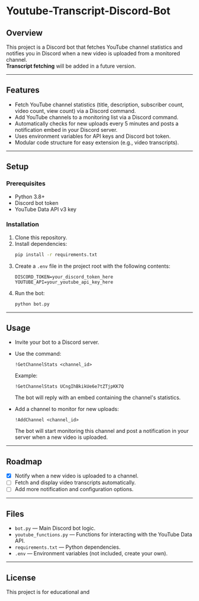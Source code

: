 # Youtube-Transcript-Discord-Bot

## Overview

This project is a Discord bot that fetches YouTube channel statistics and notifies you in Discord when a new video is uploaded from a monitored channel.  
**Transcript fetching** will be added in a future version.

---

## Features

- Fetch YouTube channel statistics (title, description, subscriber count, video count, view count) via a Discord command.
- Add YouTube channels to a monitoring list via a Discord command.
- Automatically checks for new uploads every 5 minutes and posts a notification embed in your Discord server.
- Uses environment variables for API keys and Discord bot token.
- Modular code structure for easy extension (e.g., video transcripts).

---

## Setup

### Prerequisites

- Python 3.8+
- Discord bot token
- YouTube Data API v3 key

### Installation

1. Clone this repository.
2. Install dependencies:
    ```sh
    pip install -r requirements.txt
    ```
3. Create a `.env` file in the project root with the following contents:
    ```
    DISCORD_TOKEN=your_discord_token_here
    YOUTUBE_API=your_youtube_api_key_here
    ```
4. Run the bot:
    ```sh
    python bot.py
    ```

---

## Usage

- Invite your bot to a Discord server.
- Use the command:
    ```
    !GetChannelStats <channel_id>
    ```
    Example:
    ```
    !GetChannelStats UCngIhBkikUe6e7tZTjpKK7Q
    ```
    The bot will reply with an embed containing the channel's statistics.

- Add a channel to monitor for new uploads:
    ```
    !AddChannel <channel_id>
    ```
    The bot will start monitoring this channel and post a notification in your server when a new video is uploaded.

---

## Roadmap

- [x] Notify when a new video is uploaded to a channel.
- [ ] Fetch and display video transcripts automatically.
- [ ] Add more notification and configuration options.

---

## Files

- `bot.py` — Main Discord bot logic.
- `youtube_functions.py` — Functions for interacting with the YouTube Data API.
- `requirements.txt` — Python dependencies.
- `.env` — Environment variables (not included, create your own).

---

## License

This project is for educational and
